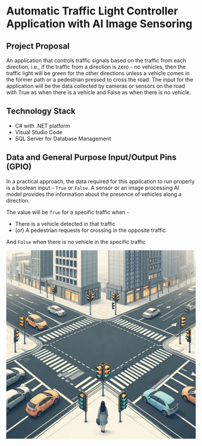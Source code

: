 # Automatic Traffic Light Controller Application with AI Image Sensoring

## Project Proposal
An application that controls traffic signals based on the traffic from each direction, i.e., if the traffic from a direction is zero - no vehicles, then the traffic light will be green for the other directions unless a vehicle comes in the former path or a pedestrian pressed to cross the road. The input for the application will be the data collected by cameras or sensors on the road with True as when there is a vehicle and False as when there is no vehicle.

## Technology Stack
- C# with .NET platform
- Visual Studio Code
- SQL Server for Database Management

## Data and General Purpose Input/Output Pins (GPIO)

In a practical approach, the data required for this application to run properly is a boolean input - `True` or `False`. A sensor or an image processing AI model provides the information about the presence of vehicles along a direction. 

The value will be `True` for a specific traffic when -  
- There is a vehicle detected in that traffic
- (or) A pedestrian requests for crossing in the opposite traffic

And `False` when there is no vehicle in the specific traffic

![AI Generated Traffic Intersection](img/traffic_graphic.png)
